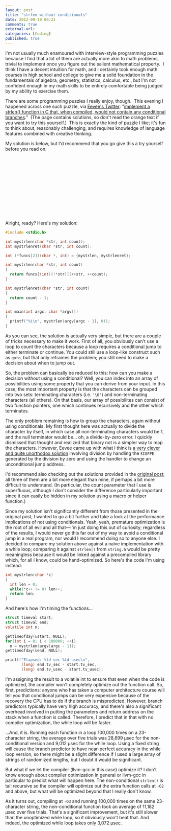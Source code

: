 ```yaml
---
layout: post
title: "strlen without conditionals"
date: 2012-09-19 00:21
comments: true
external-url:
categories: [Coding]
published: true
---
```

I'm not usually much enamoured with interview-style programming puzzles because I find that a lot of them are actually more akin to math problems, trivial to implement once you figure out the salient mathematical property.  I think I have a decent intuition for math, and I certainly took enough math courses in high school and college to give me a solid foundation in the fundamentals of algebra, geometry, statistics, calculus, etc., but I'm not confident enough in my math skills to be entirely comfortable being judged by my ability to exercise them.<!--more-->

There are some programming puzzles I really enjoy, though.  This evening I happened across one such puzzle, via <a title="@eevee on Twitter" href="https://twitter.com/eevee" target="_blank">Eevee's Twitter</a>: "<a title="Reversing the Interview Process - Exodus Intelligence" href="http://blog.exodusintel.com/2012/09/18/reversing-the-interview-process/" target="_blank">implement a strlen() function in C that, when compiled, would not contain any conditional branches</a>."  (The page contains solutions, so don't read the orange text if you want to try this yourself.)  This is exactly the kind of puzzle I like; it's fun to think about, reasonably challenging, and requires knowledge of language features combined with creative thinking.

My solution is below, but I'd recommend that you go give this a try yourself before you read on.

&nbsp;<br />
&nbsp;<br />
&nbsp;<br />
&nbsp;<br />
&nbsp;<br />
&nbsp;<br />
&nbsp;<br />
&nbsp;<br />
&nbsp;<br />
&nbsp;<br />
&nbsp;<br />

Alright, ready? Here's my solution:

``` c
#include <stdio.h>

int mystrlen(char *str, int count);
int mystrlenret(char *str, int count);

int (*funcs[2])(char *, int) = {mystrlen, mystrlenret};

int mystrlen(char *str, int count)
{
  return funcs[(int)(!*str)](++str, ++count);
}

int mystrlenret(char *str, int count)
{
  return count - 1;
}

int main(int argc, char *argv[])
{
  printf("%i\n", mystrlen(argv[argc - 1], 0));
}
```

As you can see, the solution is actually very simple, but there are a couple of tricks necessary to make it work.  First of all, you obviously can't use a loop to count the characters because a loop requires a conditional jump to either terminate or continue.  You could still use a loop-like construct such as <code>goto</code>, but that only reframes the problem; you still need to make a decision about when to jump out.

So, the problem can basically be reduced to this: how can you make a decision without using a conditional?  Well, you can index into an array of possibilities using some property that you can derive from your input.  In this case, the most important property is that the characters can be grouped into two sets: terminating characters (i.e. <code>'\0'</code>) and non-terminating characters (all others).  On that basis, our array of possibilites can consist of two function pointers, one which continues recursively and the other which terminates.

The only problem remaining is how to group the characters, again without using conditionals.  My first thought here was actually to divide the character by itself, in which case all non-terminating characters would be 1, and the null terminator would be... oh, a divide-by-zero error. I quickly dismissed that thought and realized that binary not is a simpler way to map the characters.  However, Eevee came up with what I think is <a href="https://gist.github.com/3746130" title="Eevee's solution on Github" target="_blank">a very clever and quite unorthodox solution</a> involving division by handling the <code>SIGFPE</code> generated by the division by zero and using the handler to change an unconditional jump address.

I'd recommend also checking out the solutions provided in the <a title="Reversing the Interview Process - Exodus Intelligence" href="http://blog.exodusintel.com/2012/09/18/reversing-the-interview-process/" target="_blank">original post</a>; all three of them are a bit more elegant than mine, if perhaps a bit more difficult to understand.  (In particular, the count parameter that I use is superfluous, although I don't consider the difference particularly important since it can easily be hidden in my solution using a macro or helper function.)

Since my solution isn't significantly different from those presented in the original post, I wanted to go a bit further and take a look at the performance implications of not using conditionals.  Yeah, yeah, premature optimization is the root of all evil and all that&mdash;I'm just doing this out of curiosity; regardless of the results, I would never go this far out of my way to avoid a conditional jump in a real program, nor would I recommend doing so to anyone else.    I decided to compare my solution above against a naïve implementation with a while loop; comparing it against <code>strlen()</code> from <code>string.h</code> would be pretty meaningless because it would be linked against a precompiled library which, for all I know, could be hand-optimized.  So here's the code I'm using instead:

``` c
int mystrlen(char *c)
{
  int len = 0;
  while(*c++ != 0) len++;
  return len;
}
```

And here's how I'm timing the functions...

``` c
struct timeval start;
struct timeval end;
volatile int n;

gettimeofday(&start, NULL);
for(int i = 0; i < 100000; ++i)
  n = mystrlen(argv[argc - 1]);
gettimeofday(&end, NULL);

printf("Elapsed: %ld sec %ld usec\n",
       (long) end.tv_sec - start.tv_sec,
       (long) end.tv_usec - start.tv_usec);
```

I'm assigning the result to a volatile int to ensure that even when the code is optimized, the compiler won't completely optimize out the function call.  So, first, predictions: anyone who has taken a computer architecture course will tell you that conditional jumps can be very expensive because of the recovery the CPU has to do if the branch is mispredicted.  However, branch predictors typically have very high accuracy, and there's also a significant overhead involved in putting the parameters and return address on the stack when a function is called.  Therefore, I predict that in that with no compiler optimization, the while loop will be faster.

...And, it is.  Running each function in a loop 100,000 times on a 23-character string, the average over five trials was 28,699 µsec for the non-conditional version and 9,012 µsec for the while loop.  Using a fixed string will cause the branch predictor to have near-perfect accuracy in the while loop version, so there might be a slight difference if I used a large array of strings of randomized lengths, but I doubt it would be significant.

But what if we let the compiler (llvm-gcc in this case) optimize it?  I don't know enough about compiler optimization in general or llvm-gcc in particular to predict what will happen here.  The non-conditional <code>strlen()</code> is tail recursive so the compiler will optimize out the extra function calls at <code>-O2</code> and above, but what will be optimized beyond that I really don't know.

As it turns out, compiling at <code>-O3</code> and running 100,000 times on the same 23-character string, the non-conditional function took an average of 11,182 µsec over five trials.  That's a significant improvement, but it's still slower than the unoptimized while loop, so it obviously won't beat that.  And indeed, the optimized while loop takes only 3,072 µsec.
